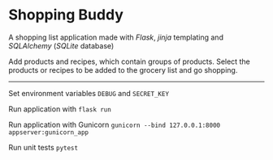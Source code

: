 # Shopping Buddy

A shopping list application made with *Flask*, *jinja* templating and *SQLAlchemy* (*SQLite* database)

Add products and recipes, which contain groups of products.
Select the products or recipes to be added to the grocery list and go shopping.

---

Set environment variables `DEBUG` and `SECRET_KEY`

Run application with `flask run`

Run application with Gunicorn `gunicorn --bind 127.0.0.1:8000 appserver:gunicorn_app`

Run unit tests `pytest`
